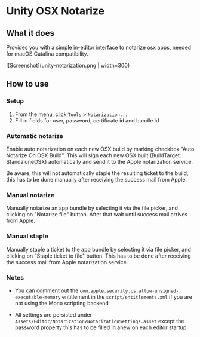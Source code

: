 # Unity OSX Notarize

## What it does

Provides you with a simple in-editor interface to notarize osx apps, needed for macOS Catalina compatibility.

![Screenshot](unity-notarization.png | width=300)

## How to use

### Setup
1. From the menu, click `Tools` > `Notarization...`
1. Fill in fields for user, password, certificate id and bundle id

### Automatic notarize
Enable auto notarization on each new OSX build by marking checkbox "Auto Notarize On OSX Build".
This will sign each new OSX built (BuildTarget: StandaloneOSX) automatically and send it to the Apple notarization service. 

Be aware, this will not automatically staple the resulting ticket to the build, this has to be done manually after receiving the success mail from Apple.

### Manual notarize
Manually notarize an app bundle by selecting it via the file picker, and clicking on "Notarize file" button. After that wait until success mail arrives from Apple.

### Manual staple
Manually staple a ticket to the app bundle by selecting it via file picker, and clicking on "Staple ticket to file" button. 
This has to be done after receiving the success mail from Apple notarization service.

### Notes

- You can comment out the `com.apple.security.cs.allow-unsigned-executable-memory` entitlement in the `script/entitlements.xml` if you are not using the Mono scripting backend

- All settings are persisted under `Assets/Editor/Notarization/NotarizationSettings.asset` except the password property this has to be filled in anew on each editor startup